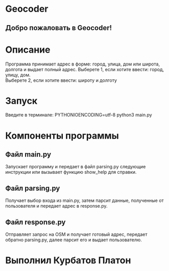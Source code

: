 # Geocoder

## Добро пожаловать в Geocoder! 

# Описание
Программа принимает адрес в форме: город, улица, дом или широта, долгота и выдает полный адрес. 
Выберете 1, если хотите ввести: город, улицу, дом.  
Выберете 2, если хотите ввести: широту и долготу

# Запуск
Введите в терминале:  PYTHONIOENCODING=utf-8 python3 main.py

# Компоненты программы 
## Файл main.py
Запускает программу и передает в файл parsing.py следующие инструкции или вызывает функцию show_help для справки.
## Файл parsing.py
Получает выбор входа из main.py, затем парсит данные, полученные от пользователя и передает адрес в response.py.
## Файл response.py
Отправляет запрос на OSM и получает готовый адрес, передает обратно parsing.py, далее парсит его и выдает пользователю. 

# Выполнил Курбатов Платон


